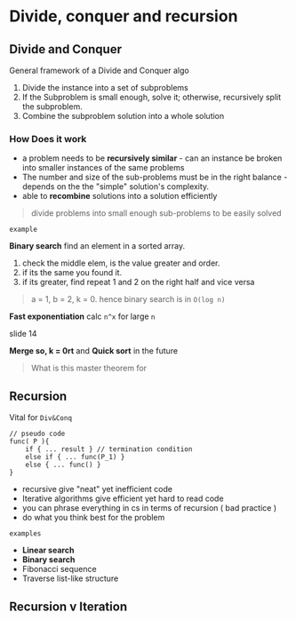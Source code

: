 # Divide, conquer and recursion

## Divide and Conquer

General framework of a Divide and Conquer algo

1. Divide the instance into a set of subproblems
2. If the Subproblem is small enough, solve it; otherwise, recursively split the subproblem.
3. Combine the subproblem solution into a whole solution

### How Does it work

- a problem needs to be **recursively similar** - can an instance be broken into smaller instances of the same problems
- The number and size of the sub-problems must be in the right balance - depends on the the "simple" solution's complexity.
- able to **recombine** solutions into a solution efficiently

> divide problems into small enough sub-problems to be easily solved

`example`

**Binary search** find an element in a sorted array.

1. check the middle elem, is the value greater and order.
2. if its the same you found it.
3. if its greater, find repeat 1 and 2 on the right half and vice versa

> a = 1, b = 2, k = 0. hence binary search is in `O(log n)`

**Fast exponentiation** calc `n^x` for large `n`

slide 14

**Merge so, k = 0rt** and **Quick sort** in the future

> What is this master theorem for

## Recursion

Vital for `Div&Conq`

```
// pseudo code
func( P ){
    if { ... result } // termination condition
    else if { ... func(P_1) }
    else { ... func() }
}
```

- recursive give "neat" yet inefficient code
- Iterative algorithms give efficient yet hard to read code
- you can phrase everything in cs in terms of recursion ( bad practice )
- do what you think best for the problem

`examples`

- **Linear search**
- **Binary search**
- Fibonacci sequence
- Traverse list-like structure

## Recursion v Iteration


